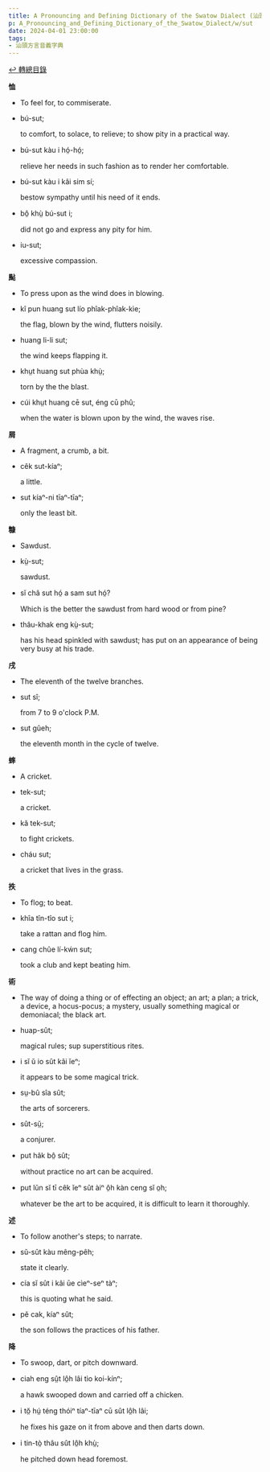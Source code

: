 ```yaml
---
title: A Pronouncing and Defining Dictionary of the Swatow Dialect (汕頭方言音義字典) / sut
p: A_Pronouncing_and_Defining_Dictionary_of_the_Swatow_Dialect/w/sut
date: 2024-04-01 23:00:00
tags: 
- 汕頭方言音義字典
---
```


[↩️ 轉總目錄](/A_Pronouncing_and_Defining_Dictionary_of_the_Swatow_Dialect)


**恤**
- To feel for, to commiserate.

- bú-sut;

  to comfort, to solace, to relieve; to show pity in a practical way.

- bú-sut kàu i hó̤-hó̤;

  relieve her needs in such fashion as to render her comfortable.

- bú-sut kàu i kâi sim sí;

  bestow sympathy until his need of it ends.

- bô̤ khṳ̀ bú-sut i;

  did not go and express any pity for him.

- iu-sut;

  excessive compassion.



**颭**
- To press upon as the wind does in blowing.

- kî pun huang sut lío phîak-phîak-kìe;

  the flag, blown by the wind, flutters noisily.

- huang li-li sut;

  the wind keeps flapping it.

- khṳt huang sut phùa khṳ̀;

  torn by the the blast.

- cúi khṳt huang cē sut, éng cū phû;

  when the water is blown upon by the wind, the waves rise.

**屑**
- A fragment, a crumb, a bit.

- cêk sut-kíaⁿ;

  a little.

- sut kíaⁿ-ni tīaⁿ-tīaⁿ;

  only the least bit.

**糠**
- Sawdust.

- kṳ̀-sut;

  sawdust.

- sĭ châ sut hó̤ a sam sut hó̤?

  Which is the better the sawdust from hard wood or from pine?

- thâu-khak eng kṳ̀-sut;

  has his head spinkled with sawdust; has put on an appearance of being very busy at his trade.

**戌**
- The eleventh of the twelve branches.

- sut sî;

  from 7 to 9 o'clock P.M.

- sut gûeh;

  the eleventh month in the cycle of twelve.

**蟀**
- A cricket.

- tek-sut;

  a cricket.

- kă tek-sut;

  to fight crickets.

- cháu sut;

  a cricket that lives in the grass.

**抶**
- To flog; to beat.

- khîa tîn-tîo sut i;

  take a rattan and flog him.

- cang chûe lí-kẃn sut;

  took a club and kept beating him.

**術**
- The way of doing a thing or of effecting an  object; an art; a plan; a trick, a device, a hocus-pocus; a mystery,  usually something magical or demoniacal; the black art.

- huap-sût;

  magical rules; sup superstitious rites.

- i sĭ ŭ io sût kâi ĭeⁿ;

  it appears to be some magical trick.

- sṳ-bû sîa sût;

  the arts of sorcerers.

- sût-sṳ̆;

  a conjurer.

- put hâk bô̤ sût;

  without practice no art can be acquired.

- put lŭn sĭ tī cêk ĭeⁿ sût àiⁿ ô̤h kàn ceng sĭ o̤h;

  whatever be the art to be acquired, it is difficult to learn it thoroughly.

**述**
- To follow another's steps; to narrate.

- sŭ-sût kàu mêng-pêh;

  state it clearly.

- cía sĭ sût i kâi ūe cìeⁿ-seⁿ tàⁿ;

  this is quoting what he said.

- pĕ cak, kíaⁿ sût;

  the son follows the practices of his father. 

**降**
- To swoop, dart, or pitch downward.

- ciah eng sṳ̂t lô̤h lâi tìo koi-kínⁿ;

  a hawk swooped down and carried off a chicken.

- i tŏ̤ hṳ́ téng thóiⁿ tíaⁿ-tīaⁿ cū sût lô̤h lâi;

  he fixes his gaze on it from above and then darts down.

- i tin-tò̤ thâu sût lô̤h khṳ̀;

  he pitched down head foremost.
